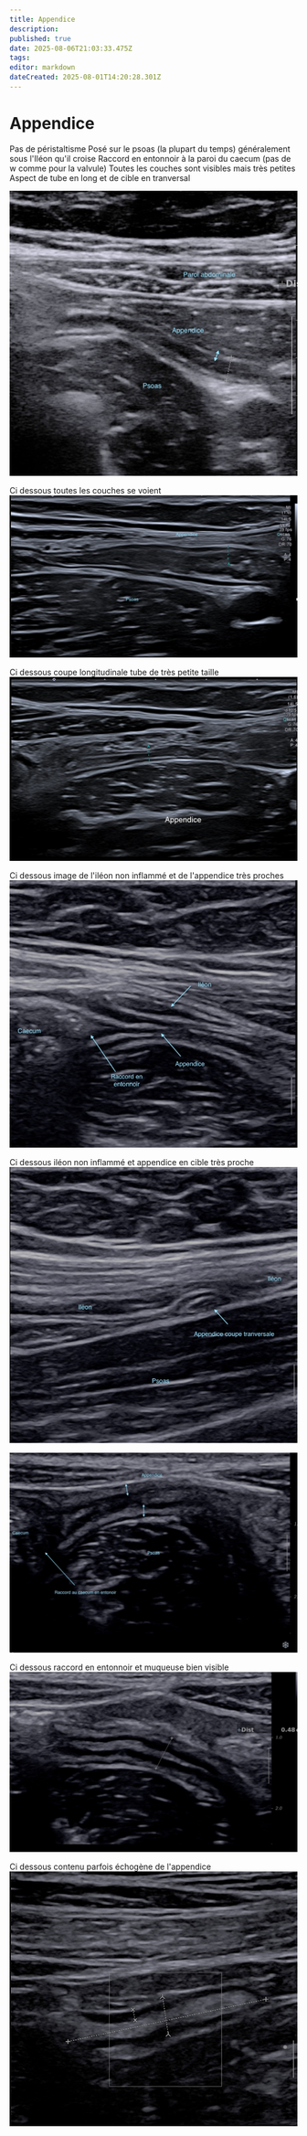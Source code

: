 ```yaml
---
title: Appendice
description: 
published: true
date: 2025-08-06T21:03:33.475Z
tags: 
editor: markdown
dateCreated: 2025-08-01T14:20:28.301Z
---
```


# Appendice

Pas de péristaltisme
Posé sur le psoas (la plupart du temps) généralement sous l'Iléon qu'il croise
Raccord en entonnoir à la paroi du caecum (pas de w comme pour la valvule)
Toutes les couches sont visibles mais très petites
Aspect de tube en long et de cible en tranversal

![appendice1](/anatomie_typique/appendice_1_copie.jpg)

Ci dessous toutes les couches se voient
![appendice 2](/anatomie_typique/appe2.jpg)

Ci dessous coupe longitudinale tube de très petite taille
![appendice 3.jpg](/anatomie_typique/appe3.jpg)

Ci dessous image de l'iléon non inflammé et de l'appendice très proches
![appendice_4.jpg](/anatomie_typique/appendice_3.jpg)

Ci dessous iléon non inflammé et appendice en cible très proche
![appendice_CT_cible.jpg](/anatomie_typique/appendice_ct_cible.jpg)

![appen6.jpg](/anatomie_typique/appen6.jpg)

Ci dessous raccord en entonnoir et muqueuse bien visible
![append5ie_.jpg](/anatomie_typique/append5ie_.jpg)

Ci dessous contenu parfois échogène de l'appendice
![app2_copie.jpg](/anatomie_typique/app2_copie.jpg)